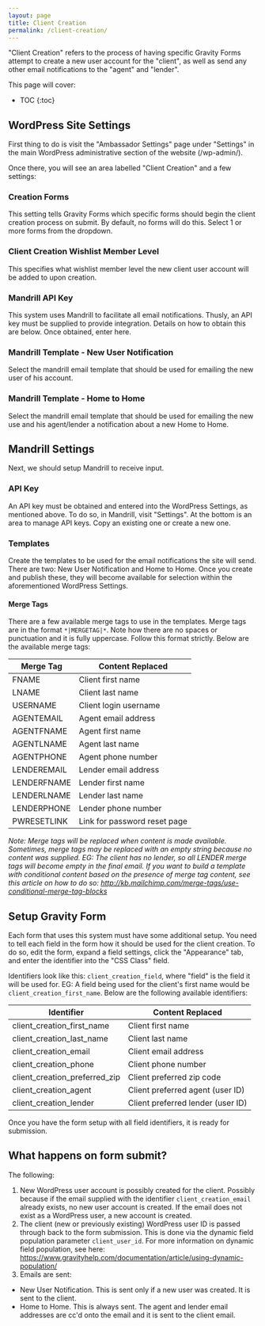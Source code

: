 ```yaml
---
layout: page
title: Client Creation
permalink: /client-creation/
---
```


"Client Creation" refers to the process of having specific Gravity Forms attempt to create a new user account for the "client", as well as send any other email notifications to the "agent" and "lender".

This page will cover:

* TOC
{:toc}

## WordPress Site Settings

First thing to do is visit the "Ambassador Settings" page under "Settings" in the main WordPress administrative section of the website (/wp-admin/).

Once there, you will see an area labelled "Client Creation" and a few settings:

### Creation Forms

This setting tells Gravity Forms which specific forms should begin the client creation process on submit. By default, no forms will do this. Select 1 or more forms from the dropdown.

### Client Creation Wishlist Member Level

This specifies what wishlist member level the new client user account will be added to upon creation.

### Mandrill API Key

This system uses Mandrill to facilitate all email notifications. Thusly, an API key must be supplied to provide integration. Details on how to obtain this are below. Once obtained, enter here.

### Mandrill Template - New User Notification

Select the mandrill email template that should be used for emailing the new user of his account.

### Mandrill Template - Home to Home

Select the mandrill email template that should be used for emailing the new use and his agent/lender a notification about a new Home to Home.

## Mandrill Settings

Next, we should setup Mandrill to receive input.

### API Key

An API key must be obtained and entered into the WordPress Settings, as mentioned above. To do so, in Mandrill, visit "Settings". At the bottom is an area to manage API keys. Copy an existing one or create a new one.

### Templates

Create the templates to be used for the email notifications the site will send. There are two: New User Notification and Home to Home. Once you create and publish these, they will become available for selection within the aforementioned WordPress Settings.

#### Merge Tags

There are a few available merge tags to use in the templates. Merge tags are in the format `*|MERGETAG|*`. Note how there are no spaces or punctuation and it is fully uppercase. Follow this format strictly. Below are the available merge tags:

| Merge Tag   | Content Replaced             |
| ----------- | ---------------------------- |
| FNAME       | Client first name            |
| LNAME       | Client last name             |
| USERNAME    | Client login username        |
| AGENTEMAIL  | Agent email address          |
| AGENTFNAME  | Agent first name             |
| AGENTLNAME  | Agent last name              |
| AGENTPHONE  | Agent phone number           |
| LENDEREMAIL | Lender email address         |
| LENDERFNAME | Lender first name            |
| LENDERLNAME | Lender last name             |
| LENDERPHONE | Lender phone number          |
| PWRESETLINK | Link for password reset page |

*Note: Merge tags will be replaced when content is made available. Sometimes, merge tags may be replaced with an empty string because no content was supplied. EG: The client has no lender, so all LENDER merge tags will become empty in the final email. If you want to build a template with conditional content based on the presence of merge tag content, see this article on how to do so: http://kb.mailchimp.com/merge-tags/use-conditional-merge-tag-blocks*

## Setup Gravity Form

Each form that uses this system must have some additional setup. You need to tell each field in the form how it should be used for the client creation. To do so, edit the form, expand a field settings, click the "Appearance" tab, and enter the identifier into the "CSS Class" field.

Identifiers look like this: `client_creation_field`, where "field" is the field it will be used for. EG: A field being used for the client's first name would be `client_creation_first_name`. Below are the following available identifiers:

| Identifier                    | Content Replaced                  |
| ----------------------------- | --------------------------------- |
| client_creation_first_name    | Client first name                 |
| client_creation_last_name     | Client last name                  |
| client_creation_email         | Client email address              |
| client_creation_phone         | Client phone number               |
| client_creation_preferred_zip | Client preferred zip code         |
| client_creation_agent         | Client preferred agent (user ID)  |
| client_creation_lender        | Client preferred lender (user ID) |

Once you have the form setup with all field identifiers, it is ready for submission.

## What happens on form submit?

The following:

1. New WordPress user account is possibly created for the client. Possibly because if the email supplied with the identifier `client_creation_email` already exists, no new user account is created. If the email does not exist as a WordPress user, a new account is created.
2. The client (new or previously existing) WordPress user ID is passed through back to the form submission. This is done via the dynamic field population parameter `client_user_id`. For more information on dynamic field population, see here: https://www.gravityhelp.com/documentation/article/using-dynamic-population/
3. Emails are sent:
- New User Notification. This is sent only if a new user was created. It is sent to the client.
- Home to Home. This is always sent. The agent and lender email addresses are cc'd onto the email and it is sent to the client email.
